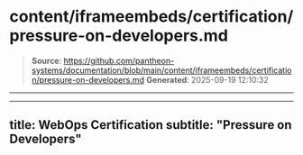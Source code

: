 # content/iframeembeds/certification/pressure-on-developers.md

> **Source**: https://github.com/pantheon-systems/documentation/blob/main/content/iframeembeds/certification/pressure-on-developers.md
> **Generated**: 2025-09-19 12:10:32

---

---
title: WebOps Certification
subtitle: "Pressure on Developers"
---

<Partial file="certification-guide/pressure-on-developers.md" />
